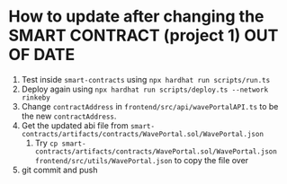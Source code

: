 # How to update after changing the SMART CONTRACT (project 1) OUT OF DATE
1. Test inside `smart-contracts` using `npx hardhat run scripts/run.ts`
2. Deploy again using `npx hardhat run scripts/deploy.ts --network rinkeby`
3. Change `contractAddress` in `frontend/src/api/wavePortalAPI.ts` to be the new `contractAddress`.
4. Get the updated abi file from `smart-contracts/artifacts/contracts/WavePortal.sol/WavePortal.json`
   1. Try `cp smart-contracts/artifacts/contracts/WavePortal.sol/WavePortal.json frontend/src/utils/WavePortal.json` to copy the file over
5. git commit and push